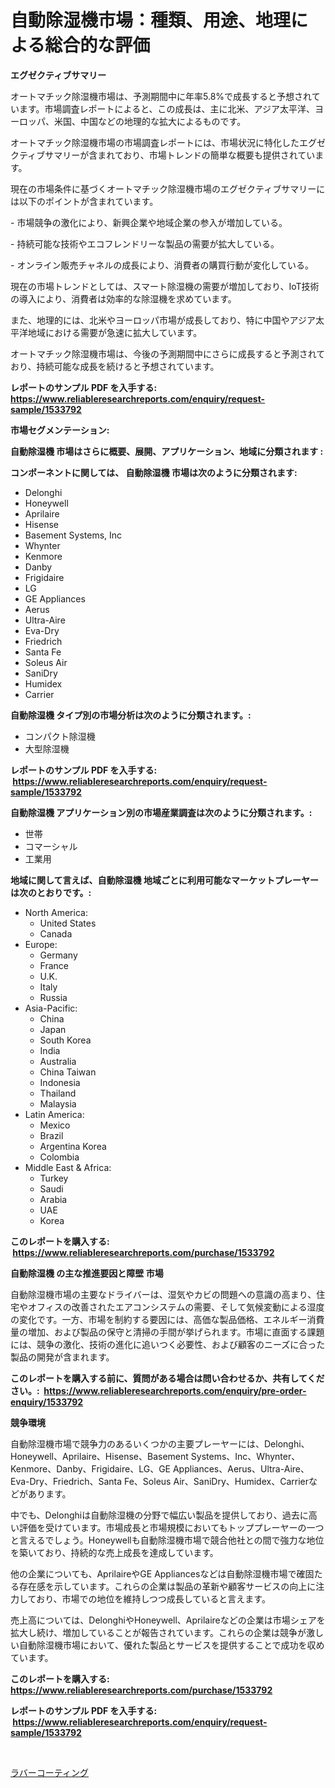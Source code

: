 <p><h1>自動除湿機市場：種類、用途、地理による総合的な評価</h1></p><p><strong>エグゼクティブサマリー</strong></p>
<p><p>オートマチック除湿機市場は、予測期間中に年率5.8%で成長すると予想されています。市場調査レポートによると、この成長は、主に北米、アジア太平洋、ヨーロッパ、米国、中国などの地理的な拡大によるものです。</p><p>オートマチック除湿機市場の市場調査レポートには、市場状況に特化したエグゼクティブサマリーが含まれており、市場トレンドの簡単な概要も提供されています。</p><p>現在の市場条件に基づくオートマチック除湿機市場のエグゼクティブサマリーには以下のポイントが含まれています。</p><p>- 市場競争の激化により、新興企業や地域企業の参入が増加している。</p><p>- 持続可能な技術やエコフレンドリーな製品の需要が拡大している。</p><p>- オンライン販売チャネルの成長により、消費者の購買行動が変化している。</p><p>現在の市場トレンドとしては、スマート除湿機の需要が増加しており、IoT技術の導入により、消費者は効率的な除湿機を求めています。</p><p>また、地理的には、北米やヨーロッパ市場が成長しており、特に中国やアジア太平洋地域における需要が急速に拡大しています。</p><p>オートマチック除湿機市場は、今後の予測期間中にさらに成長すると予測されており、持続可能な成長を続けると予想されています。</p></p>
<p><strong>レポートのサンプル PDF を入手する: <a href="https://www.reliableresearchreports.com/enquiry/request-sample/1533792">https://www.reliableresearchreports.com/enquiry/request-sample/1533792</a></strong></p>
<p><strong>市場セグメンテーション:</strong></p>
<p><strong> 自動除湿機 市場はさらに概要、展開、アプリケーション、地域に分類されます :</strong></p>
<p><strong>コンポーネントに関しては、 自動除湿機 市場は次のように分類されます: &nbsp;</strong></p>
<p><ul><li>Delonghi</li><li>Honeywell</li><li>Aprilaire</li><li>Hisense</li><li>Basement Systems, Inc</li><li>Whynter</li><li>Kenmore</li><li>Danby</li><li>Frigidaire</li><li>LG</li><li>GE Appliances</li><li>Aerus</li><li>Ultra-Aire</li><li>Eva-Dry</li><li>Friedrich</li><li>Santa Fe</li><li>Soleus Air</li><li>SaniDry</li><li>Humidex</li><li>Carrier</li></ul></p>
<p><strong> 自動除湿機 タイプ別の市場分析は次のように分類されます。:</strong></p>
<p><ul><li>コンパクト除湿機</li><li>大型除湿機</li></ul></p>
<p><strong>レポートのサンプル PDF を入手する: &nbsp;<a href="https://www.reliableresearchreports.com/enquiry/request-sample/1533792">https://www.reliableresearchreports.com/enquiry/request-sample/1533792</a></strong></p>
<p><strong> 自動除湿機 アプリケーション別の市場産業調査は次のように分類されます。:</strong></p>
<p><ul><li>世帯</li><li>コマーシャル</li><li>工業用</li></ul></p>
<p><strong>地域に関して言えば、自動除湿機 地域ごとに利用可能なマーケットプレーヤーは次のとおりです。:</strong></p>
<p><ul>
    <li>
        North America:
        <ul>
            <li>United States</li>
            <li>Canada</li>
        </ul>
    </li>
    <li>
        Europe:
        <ul>
            <li>Germany</li>
            <li>France</li>
            <li>U.K.</li>
            <li>Italy</li>
            <li>Russia</li>
        </ul>
    </li>
    <li>
        Asia-Pacific:
        <ul>
            <li>China</li>
            <li>Japan</li>
            <li>South Korea</li>
            <li>India</li>
            <li>Australia</li>
            <li>China Taiwan</li>
            <li>Indonesia</li>
            <li>Thailand</li>
            <li>Malaysia</li>
        </ul>
    </li>
    <li>
        Latin America:
        <ul>
            <li>Mexico</li>
            <li>Brazil</li>
            <li>Argentina Korea</li>
            <li>Colombia</li>
        </ul>
    </li>
    <li>
        Middle East & Africa:
        <ul>
            <li>Turkey</li>
            <li>Saudi</li>
            <li>Arabia</li>
            <li>UAE</li>
            <li>Korea</li>
        </ul>
    </li>
    </ul></p>
<p><strong>このレポートを購入する: &nbsp;<a href="https://www.reliableresearchreports.com/purchase/1533792">https://www.reliableresearchreports.com/purchase/1533792</a></strong></p>
<p><strong>自動除湿機 の主な推進要因と障壁 市場</strong></p>
<p><p>自動除湿機市場の主要なドライバーは、湿気やカビの問題への意識の高まり、住宅やオフィスの改善されたエアコンシステムの需要、そして気候変動による湿度の変化です。一方、市場を制約する要因には、高価な製品価格、エネルギー消費量の増加、および製品の保守と清掃の手間が挙げられます。市場に直面する課題には、競争の激化、技術の進化に追いつく必要性、および顧客のニーズに合った製品の開発が含まれます。</p></p>
<p><strong>このレポートを購入する前に、質問がある場合は問い合わせるか、共有してください。:&nbsp; <a href="https://www.reliableresearchreports.com/enquiry/pre-order-enquiry/1533792">https://www.reliableresearchreports.com/enquiry/pre-order-enquiry/1533792</a></strong></p>
<p><strong>競争環境</strong></p>
<p><p>自動除湿機市場で競争力のあるいくつかの主要プレーヤーには、Delonghi、Honeywell、Aprilaire、Hisense、Basement Systems、Inc、Whynter、Kenmore、Danby、Frigidaire、LG、GE Appliances、Aerus、Ultra-Aire、Eva-Dry、Friedrich、Santa Fe、Soleus Air、SaniDry、Humidex、Carrierなどがあります。</p><p>中でも、Delonghiは自動除湿機の分野で幅広い製品を提供しており、過去に高い評価を受けています。市場成長と市場規模においてもトッププレーヤーの一つと言えるでしょう。Honeywellも自動除湿機市場で競合他社との間で強力な地位を築いており、持続的な売上成長を達成しています。</p><p>他の企業についても、AprilaireやGE Appliancesなどは自動除湿機市場で確固たる存在感を示しています。これらの企業は製品の革新や顧客サービスの向上に注力しており、市場での地位を維持しつつ成長していると言えます。</p><p>売上高については、DelonghiやHoneywell、Aprilaireなどの企業は市場シェアを拡大し続け、増加していることが報告されています。これらの企業は競争が激しい自動除湿機市場において、優れた製品とサービスを提供することで成功を収めています。</p></p>
<p><strong>このレポートを購入する: &nbsp; <a href="https://www.reliableresearchreports.com/purchase/1533792">https://www.reliableresearchreports.com/purchase/1533792</a></strong></p>
<p><strong>レポートのサンプル PDF を入手する: &nbsp;<a href="https://www.reliableresearchreports.com/enquiry/request-sample/1533792">https://www.reliableresearchreports.com/enquiry/request-sample/1533792</a></strong><strong></strong></p>
<p>&nbsp;</p>
<p><p><a href="https://github.com/one-cool-chick/Market-Research-Report-List-1/blob/main/501593217689.md">ラバーコーティング</a></p></p>